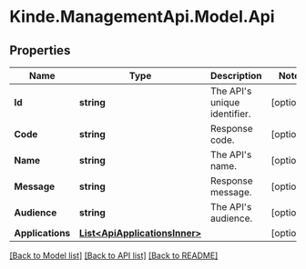 # Kinde.ManagementApi.Model.Api

## Properties

Name | Type | Description | Notes
------------ | ------------- | ------------- | -------------
**Id** | **string** | The API&#39;s unique identifier. | [optional] 
**Code** | **string** | Response code. | [optional] 
**Name** | **string** | The API&#39;s name. | [optional] 
**Message** | **string** | Response message. | [optional] 
**Audience** | **string** | The API&#39;s audience. | [optional] 
**Applications** | [**List&lt;ApiApplicationsInner&gt;**](ApiApplicationsInner.md) |  | [optional] 

[[Back to Model list]](../README.md#documentation-for-models) [[Back to API list]](../README.md#documentation-for-api-endpoints) [[Back to README]](../README.md)

